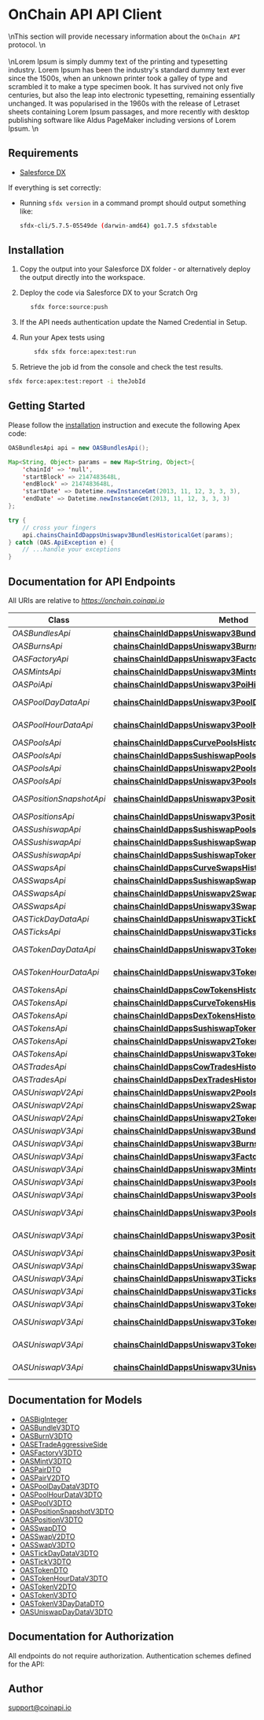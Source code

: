 # OnChain API API Client


\nThis section will provide necessary information about the `OnChain API` protocol. \n<br/><br/>\nLorem Ipsum is simply dummy text of the printing and typesetting industry. Lorem Ipsum has been the industry\'s standard dummy text ever since the 1500s, when an unknown printer took a galley of type and scrambled it to make a type specimen book. It has survived not only five centuries, but also the leap into electronic typesetting, remaining essentially unchanged. It was popularised in the 1960s with the release of Letraset sheets containing Lorem Ipsum passages, and more recently with desktop publishing software like Aldus PageMaker including versions of Lorem Ipsum.        \n                    

## Requirements

- [Salesforce DX](https://www.salesforce.com/products/platform/products/salesforce-dx/)

If everything is set correctly:

- Running `sfdx version` in a command prompt should output something like:

  ```bash
  sfdx-cli/5.7.5-05549de (darwin-amd64) go1.7.5 sfdxstable
  ```

## Installation

1. Copy the output into your Salesforce DX folder - or alternatively deploy the output directly into the workspace.
2. Deploy the code via Salesforce DX to your Scratch Org

   ```bash
      sfdx force:source:push
   ```

3. If the API needs authentication update the Named Credential in Setup.
4. Run your Apex tests using

   ```bash
       sfdx sfdx force:apex:test:run
   ```

5. Retrieve the job id from the console and check the test results.

  ```bash
  sfdx force:apex:test:report -i theJobId
  ```

## Getting Started

Please follow the [installation](#installation) instruction and execute the following Apex code:

```java
OASBundlesApi api = new OASBundlesApi();

Map<String, Object> params = new Map<String, Object>{
    'chainId' => 'null',
    'startBlock' => 2147483648L,
    'endBlock' => 2147483648L,
    'startDate' => Datetime.newInstanceGmt(2013, 11, 12, 3, 3, 3),
    'endDate' => Datetime.newInstanceGmt(2013, 11, 12, 3, 3, 3)
};

try {
    // cross your fingers
    api.chainsChainIdDappsUniswapv3BundlesHistoricalGet(params);
} catch (OAS.ApiException e) {
    // ...handle your exceptions
}
```

## Documentation for API Endpoints

All URIs are relative to *https://onchain.coinapi.io*

Class | Method | HTTP request | Description
------------ | ------------- | ------------- | -------------
*OASBundlesApi* | [**chainsChainIdDappsUniswapv3BundlesHistoricalGet**](OASBundlesApi.md#chainsChainIdDappsUniswapv3BundlesHistoricalGet) | **GET** /chains/{chain_id}/dapps/uniswapv3/bundles/historical | 
*OASBurnsApi* | [**chainsChainIdDappsUniswapv3BurnsHistoricalGet**](OASBurnsApi.md#chainsChainIdDappsUniswapv3BurnsHistoricalGet) | **GET** /chains/{chain_id}/dapps/uniswapv3/burns/historical | 
*OASFactoryApi* | [**chainsChainIdDappsUniswapv3FactoryHistoricalGet**](OASFactoryApi.md#chainsChainIdDappsUniswapv3FactoryHistoricalGet) | **GET** /chains/{chain_id}/dapps/uniswapv3/factory/historical | 
*OASMintsApi* | [**chainsChainIdDappsUniswapv3MintsHistoricalGet**](OASMintsApi.md#chainsChainIdDappsUniswapv3MintsHistoricalGet) | **GET** /chains/{chain_id}/dapps/uniswapv3/mints/historical | 
*OASPoiApi* | [**chainsChainIdDappsUniswapv3PoiHistoricalGet**](OASPoiApi.md#chainsChainIdDappsUniswapv3PoiHistoricalGet) | **GET** /chains/{chain_id}/dapps/uniswapv3/poi/historical | 
*OASPoolDayDataApi* | [**chainsChainIdDappsUniswapv3PoolDayDataHistoricalGet**](OASPoolDayDataApi.md#chainsChainIdDappsUniswapv3PoolDayDataHistoricalGet) | **GET** /chains/{chain_id}/dapps/uniswapv3/poolDayData/historical | 
*OASPoolHourDataApi* | [**chainsChainIdDappsUniswapv3PoolHourDataHistoricalGet**](OASPoolHourDataApi.md#chainsChainIdDappsUniswapv3PoolHourDataHistoricalGet) | **GET** /chains/{chain_id}/dapps/uniswapv3/poolHourData/historical | 
*OASPoolsApi* | [**chainsChainIdDappsCurvePoolsHistoricalGet**](OASPoolsApi.md#chainsChainIdDappsCurvePoolsHistoricalGet) | **GET** /chains/{chain_id}/dapps/curve/pools/historical | 
*OASPoolsApi* | [**chainsChainIdDappsSushiswapPoolsHistoricalGet**](OASPoolsApi.md#chainsChainIdDappsSushiswapPoolsHistoricalGet) | **GET** /chains/{chain_id}/dapps/sushiswap/pools/historical | 
*OASPoolsApi* | [**chainsChainIdDappsUniswapv2PoolsHistoricalGet**](OASPoolsApi.md#chainsChainIdDappsUniswapv2PoolsHistoricalGet) | **GET** /chains/{chain_id}/dapps/uniswapv2/pools/historical | 
*OASPoolsApi* | [**chainsChainIdDappsUniswapv3PoolsHistoricalGet**](OASPoolsApi.md#chainsChainIdDappsUniswapv3PoolsHistoricalGet) | **GET** /chains/{chain_id}/dapps/uniswapv3/pools/historical | 
*OASPositionSnapshotApi* | [**chainsChainIdDappsUniswapv3PositionSnapshotHistoricalGet**](OASPositionSnapshotApi.md#chainsChainIdDappsUniswapv3PositionSnapshotHistoricalGet) | **GET** /chains/{chain_id}/dapps/uniswapv3/positionSnapshot/historical | 
*OASPositionsApi* | [**chainsChainIdDappsUniswapv3PositionsHistoricalGet**](OASPositionsApi.md#chainsChainIdDappsUniswapv3PositionsHistoricalGet) | **GET** /chains/{chain_id}/dapps/uniswapv3/positions/historical | 
*OASSushiswapApi* | [**chainsChainIdDappsSushiswapPoolsCurrentGet**](OASSushiswapApi.md#chainsChainIdDappsSushiswapPoolsCurrentGet) | **GET** /chains/{chain_id}/dapps/sushiswap/pools/current | GetPools
*OASSushiswapApi* | [**chainsChainIdDappsSushiswapSwapsCurrentGet**](OASSushiswapApi.md#chainsChainIdDappsSushiswapSwapsCurrentGet) | **GET** /chains/{chain_id}/dapps/sushiswap/swaps/current | GetSwaps
*OASSushiswapApi* | [**chainsChainIdDappsSushiswapTokensCurrentGet**](OASSushiswapApi.md#chainsChainIdDappsSushiswapTokensCurrentGet) | **GET** /chains/{chain_id}/dapps/sushiswap/tokens/current | GetTokens
*OASSwapsApi* | [**chainsChainIdDappsCurveSwapsHistoricalGet**](OASSwapsApi.md#chainsChainIdDappsCurveSwapsHistoricalGet) | **GET** /chains/{chain_id}/dapps/curve/swaps/historical | 
*OASSwapsApi* | [**chainsChainIdDappsSushiswapSwapsHistoricalGet**](OASSwapsApi.md#chainsChainIdDappsSushiswapSwapsHistoricalGet) | **GET** /chains/{chain_id}/dapps/sushiswap/swaps/historical | 
*OASSwapsApi* | [**chainsChainIdDappsUniswapv2SwapsHistoricalGet**](OASSwapsApi.md#chainsChainIdDappsUniswapv2SwapsHistoricalGet) | **GET** /chains/{chain_id}/dapps/uniswapv2/swaps/historical | 
*OASSwapsApi* | [**chainsChainIdDappsUniswapv3SwapsHistoricalGet**](OASSwapsApi.md#chainsChainIdDappsUniswapv3SwapsHistoricalGet) | **GET** /chains/{chain_id}/dapps/uniswapv3/swaps/historical | 
*OASTickDayDataApi* | [**chainsChainIdDappsUniswapv3TickDayDataHistoricalGet**](OASTickDayDataApi.md#chainsChainIdDappsUniswapv3TickDayDataHistoricalGet) | **GET** /chains/{chain_id}/dapps/uniswapv3/tickDayData/historical | 
*OASTicksApi* | [**chainsChainIdDappsUniswapv3TicksHistoricalGet**](OASTicksApi.md#chainsChainIdDappsUniswapv3TicksHistoricalGet) | **GET** /chains/{chain_id}/dapps/uniswapv3/ticks/historical | 
*OASTokenDayDataApi* | [**chainsChainIdDappsUniswapv3TokenDayDataHistoricalGet**](OASTokenDayDataApi.md#chainsChainIdDappsUniswapv3TokenDayDataHistoricalGet) | **GET** /chains/{chain_id}/dapps/uniswapv3/tokenDayData/historical | 
*OASTokenHourDataApi* | [**chainsChainIdDappsUniswapv3TokenHourDataHistoricalGet**](OASTokenHourDataApi.md#chainsChainIdDappsUniswapv3TokenHourDataHistoricalGet) | **GET** /chains/{chain_id}/dapps/uniswapv3/tokenHourData/historical | 
*OASTokensApi* | [**chainsChainIdDappsCowTokensHistoricalGet**](OASTokensApi.md#chainsChainIdDappsCowTokensHistoricalGet) | **GET** /chains/{chain_id}/dapps/cow/tokens/historical | 
*OASTokensApi* | [**chainsChainIdDappsCurveTokensHistoricalGet**](OASTokensApi.md#chainsChainIdDappsCurveTokensHistoricalGet) | **GET** /chains/{chain_id}/dapps/curve/tokens/historical | 
*OASTokensApi* | [**chainsChainIdDappsDexTokensHistoricalGet**](OASTokensApi.md#chainsChainIdDappsDexTokensHistoricalGet) | **GET** /chains/{chain_id}/dapps/dex/tokens/historical | 
*OASTokensApi* | [**chainsChainIdDappsSushiswapTokensHistoricalGet**](OASTokensApi.md#chainsChainIdDappsSushiswapTokensHistoricalGet) | **GET** /chains/{chain_id}/dapps/sushiswap/tokens/historical | 
*OASTokensApi* | [**chainsChainIdDappsUniswapv2TokensHistoricalGet**](OASTokensApi.md#chainsChainIdDappsUniswapv2TokensHistoricalGet) | **GET** /chains/{chain_id}/dapps/uniswapv2/tokens/historical | 
*OASTokensApi* | [**chainsChainIdDappsUniswapv3TokensHistoricalGet**](OASTokensApi.md#chainsChainIdDappsUniswapv3TokensHistoricalGet) | **GET** /chains/{chain_id}/dapps/uniswapv3/tokens/historical | 
*OASTradesApi* | [**chainsChainIdDappsCowTradesHistoricalGet**](OASTradesApi.md#chainsChainIdDappsCowTradesHistoricalGet) | **GET** /chains/{chain_id}/dapps/cow/trades/historical | 
*OASTradesApi* | [**chainsChainIdDappsDexTradesHistoricalGet**](OASTradesApi.md#chainsChainIdDappsDexTradesHistoricalGet) | **GET** /chains/{chain_id}/dapps/dex/trades/historical | 
*OASUniswapV2Api* | [**chainsChainIdDappsUniswapv2PoolsCurrentGet**](OASUniswapV2Api.md#chainsChainIdDappsUniswapv2PoolsCurrentGet) | **GET** /chains/{chain_id}/dapps/uniswapv2/pools/current | GetPools
*OASUniswapV2Api* | [**chainsChainIdDappsUniswapv2SwapsCurrentGet**](OASUniswapV2Api.md#chainsChainIdDappsUniswapv2SwapsCurrentGet) | **GET** /chains/{chain_id}/dapps/uniswapv2/swaps/current | GetSwaps
*OASUniswapV2Api* | [**chainsChainIdDappsUniswapv2TokensCurrentGet**](OASUniswapV2Api.md#chainsChainIdDappsUniswapv2TokensCurrentGet) | **GET** /chains/{chain_id}/dapps/uniswapv2/tokens/current | GetTokens
*OASUniswapV3Api* | [**chainsChainIdDappsUniswapv3BundleCurrentGet**](OASUniswapV3Api.md#chainsChainIdDappsUniswapv3BundleCurrentGet) | **GET** /chains/{chain_id}/dapps/uniswapv3/bundle/current | GetBundles
*OASUniswapV3Api* | [**chainsChainIdDappsUniswapv3BurnsCurrentGet**](OASUniswapV3Api.md#chainsChainIdDappsUniswapv3BurnsCurrentGet) | **GET** /chains/{chain_id}/dapps/uniswapv3/burns/current | GetBurns
*OASUniswapV3Api* | [**chainsChainIdDappsUniswapv3FactoryCurrentGet**](OASUniswapV3Api.md#chainsChainIdDappsUniswapv3FactoryCurrentGet) | **GET** /chains/{chain_id}/dapps/uniswapv3/factory/current | GetFactory
*OASUniswapV3Api* | [**chainsChainIdDappsUniswapv3MintsCurrentGet**](OASUniswapV3Api.md#chainsChainIdDappsUniswapv3MintsCurrentGet) | **GET** /chains/{chain_id}/dapps/uniswapv3/mints/current | GetMints
*OASUniswapV3Api* | [**chainsChainIdDappsUniswapv3PoolsCurrentGet**](OASUniswapV3Api.md#chainsChainIdDappsUniswapv3PoolsCurrentGet) | **GET** /chains/{chain_id}/dapps/uniswapv3/pools/current | GetPools
*OASUniswapV3Api* | [**chainsChainIdDappsUniswapv3PoolsDayDataCurrentGet**](OASUniswapV3Api.md#chainsChainIdDappsUniswapv3PoolsDayDataCurrentGet) | **GET** /chains/{chain_id}/dapps/uniswapv3/poolsDayData/current | GetPoolsDayData
*OASUniswapV3Api* | [**chainsChainIdDappsUniswapv3PoolsHourDataCurrentGet**](OASUniswapV3Api.md#chainsChainIdDappsUniswapv3PoolsHourDataCurrentGet) | **GET** /chains/{chain_id}/dapps/uniswapv3/poolsHourData/current | GetPoolsHourData
*OASUniswapV3Api* | [**chainsChainIdDappsUniswapv3PositionSnapshotsCurrentGet**](OASUniswapV3Api.md#chainsChainIdDappsUniswapv3PositionSnapshotsCurrentGet) | **GET** /chains/{chain_id}/dapps/uniswapv3/positionSnapshots/current | GetPositionSnapshot
*OASUniswapV3Api* | [**chainsChainIdDappsUniswapv3PositionsCurrentGet**](OASUniswapV3Api.md#chainsChainIdDappsUniswapv3PositionsCurrentGet) | **GET** /chains/{chain_id}/dapps/uniswapv3/positions/current | GetPositions
*OASUniswapV3Api* | [**chainsChainIdDappsUniswapv3SwapsCurrentGet**](OASUniswapV3Api.md#chainsChainIdDappsUniswapv3SwapsCurrentGet) | **GET** /chains/{chain_id}/dapps/uniswapv3/swaps/current | GetSwaps
*OASUniswapV3Api* | [**chainsChainIdDappsUniswapv3TicksCurrentGet**](OASUniswapV3Api.md#chainsChainIdDappsUniswapv3TicksCurrentGet) | **GET** /chains/{chain_id}/dapps/uniswapv3/ticks/current | GetTicks
*OASUniswapV3Api* | [**chainsChainIdDappsUniswapv3TicksDayDataCurrentGet**](OASUniswapV3Api.md#chainsChainIdDappsUniswapv3TicksDayDataCurrentGet) | **GET** /chains/{chain_id}/dapps/uniswapv3/ticksDayData/current | GetTicksDayData
*OASUniswapV3Api* | [**chainsChainIdDappsUniswapv3TokensCurrentGet**](OASUniswapV3Api.md#chainsChainIdDappsUniswapv3TokensCurrentGet) | **GET** /chains/{chain_id}/dapps/uniswapv3/tokens/current | GetTokens
*OASUniswapV3Api* | [**chainsChainIdDappsUniswapv3TokensDayDataCurrentGet**](OASUniswapV3Api.md#chainsChainIdDappsUniswapv3TokensDayDataCurrentGet) | **GET** /chains/{chain_id}/dapps/uniswapv3/tokensDayData/current | GetTokensDayData
*OASUniswapV3Api* | [**chainsChainIdDappsUniswapv3TokensHourDataCurrentGet**](OASUniswapV3Api.md#chainsChainIdDappsUniswapv3TokensHourDataCurrentGet) | **GET** /chains/{chain_id}/dapps/uniswapv3/tokensHourData/current | GetTokensHourData
*OASUniswapV3Api* | [**chainsChainIdDappsUniswapv3UniswapDayDataCurrentGet**](OASUniswapV3Api.md#chainsChainIdDappsUniswapv3UniswapDayDataCurrentGet) | **GET** /chains/{chain_id}/dapps/uniswapv3/uniswapDayData/current | GetUniswapDayData


## Documentation for Models

 - [OASBigInteger](OASBigInteger.md)
 - [OASBundleV3DTO](OASBundleV3DTO.md)
 - [OASBurnV3DTO](OASBurnV3DTO.md)
 - [OASETradeAggressiveSide](OASETradeAggressiveSide.md)
 - [OASFactoryV3DTO](OASFactoryV3DTO.md)
 - [OASMintV3DTO](OASMintV3DTO.md)
 - [OASPairDTO](OASPairDTO.md)
 - [OASPairV2DTO](OASPairV2DTO.md)
 - [OASPoolDayDataV3DTO](OASPoolDayDataV3DTO.md)
 - [OASPoolHourDataV3DTO](OASPoolHourDataV3DTO.md)
 - [OASPoolV3DTO](OASPoolV3DTO.md)
 - [OASPositionSnapshotV3DTO](OASPositionSnapshotV3DTO.md)
 - [OASPositionV3DTO](OASPositionV3DTO.md)
 - [OASSwapDTO](OASSwapDTO.md)
 - [OASSwapV2DTO](OASSwapV2DTO.md)
 - [OASSwapV3DTO](OASSwapV3DTO.md)
 - [OASTickDayDataV3DTO](OASTickDayDataV3DTO.md)
 - [OASTickV3DTO](OASTickV3DTO.md)
 - [OASTokenDTO](OASTokenDTO.md)
 - [OASTokenHourDataV3DTO](OASTokenHourDataV3DTO.md)
 - [OASTokenV2DTO](OASTokenV2DTO.md)
 - [OASTokenV3DTO](OASTokenV3DTO.md)
 - [OASTokenV3DayDataDTO](OASTokenV3DayDataDTO.md)
 - [OASUniswapDayDataV3DTO](OASUniswapDayDataV3DTO.md)


## Documentation for Authorization

All endpoints do not require authorization.
Authentication schemes defined for the API:

## Author

support@coinapi.io

